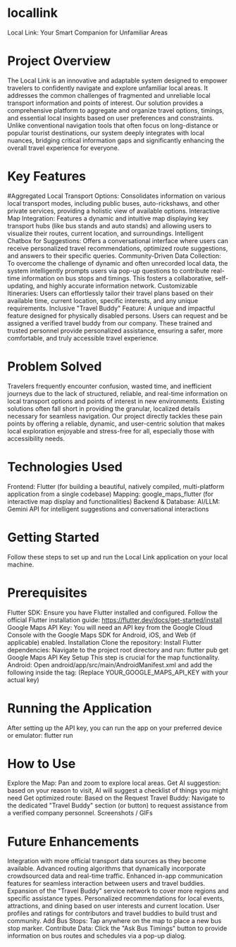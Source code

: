# locallink
Local Link: Your Smart Companion for Unfamiliar Areas
# Project Overview
The Local Link is an innovative and adaptable system designed to empower travelers to confidently navigate and explore unfamiliar local areas. It addresses the common challenges of fragmented and unreliable local transport information and points of interest. Our solution provides a comprehensive platform to aggregate and organize travel options, timings, and essential local insights based on user preferences and constraints.
Unlike conventional navigation tools that often focus on long-distance or popular tourist destinations, our system deeply integrates with local nuances, bridging critical information gaps and significantly enhancing the overall travel experience for everyone.
# Key Features
#Aggregated Local Transport Options: Consolidates information on various local transport modes, including public buses, auto-rickshaws, and other private services, providing a holistic view of available options.
Interactive Map Integration: Features a dynamic and intuitive map displaying key transport hubs (like bus stands and auto stands) and allowing users to visualize their routes, current location, and surroundings.
Intelligent Chatbox for Suggestions: Offers a conversational interface where users can receive personalized travel recommendations, optimized route suggestions, and answers to their specific queries.
Community-Driven Data Collection: To overcome the challenge of dynamic and often unrecorded local data, the system intelligently prompts users via pop-up questions to contribute real-time information on bus stops and timings. This fosters a collaborative, self-updating, and highly accurate information network.
Customizable Itineraries: Users can effortlessly tailor their travel plans based on their available time, current location, specific interests, and any unique requirements.
Inclusive "Travel Buddy" Feature: A unique and impactful feature designed for physically disabled persons. Users can request and be assigned a verified travel buddy from our company. These trained and trusted personnel provide personalized assistance, ensuring a safer, more comfortable, and truly accessible travel experience.
# Problem Solved
Travelers frequently encounter confusion, wasted time, and inefficient journeys due to the lack of structured, reliable, and real-time information on local transport options and points of interest in new environments. Existing solutions often fall short in providing the granular, localized details necessary for seamless navigation. Our project directly tackles these pain points by offering a reliable, dynamic, and user-centric solution that makes local exploration enjoyable and stress-free for all, especially those with accessibility needs.
# Technologies Used
Frontend: Flutter (for building a beautiful, natively compiled, multi-platform application from a single codebase)
Mapping: google_maps_flutter (for interactive map display and functionalities)
Backend & Database:
AI/LLM: Gemini API for intelligent suggestions and conversational interactions
# Getting Started
Follow these steps to set up and run the Local Link application on your local machine.
# Prerequisites
Flutter SDK: Ensure you have Flutter installed and configured. Follow the official Flutter installation guide: https://flutter.dev/docs/get-started/install
Google Maps API Key: You will need an API key from the Google Cloud Console with the Google Maps SDK for Android, iOS, and Web (if applicable) enabled.
Installation
Clone the repository:
Install Flutter dependencies:
Navigate to the project root directory and run:
flutter pub get
Google Maps API Key Setup
This step is crucial for the map functionality.
Android:
Open android/app/src/main/AndroidManifest.xml and add the following inside the <application> tag:
<meta-data android:name="com.google.android.geo.API_KEY" android:value="YOUR_GOOGLE_MAPS_API_KEY"/>
(Replace YOUR_GOOGLE_MAPS_API_KEY with your actual key)
# Running the Application
After setting up the API key, you can run the app on your preferred device or emulator:
flutter run
# How to Use
Explore the Map: Pan and zoom to explore local areas.
Get AI suggestion: based on your reason to visit, AI will suggest a checklist of things you might need
Get optimized route: Based on the
Request Travel Buddy: Navigate to the dedicated "Travel Buddy" section (or button) to request assistance from a verified company personnel.
Screenshots / GIFs

# Future Enhancements
Integration with more official transport data sources as they become available.
Advanced routing algorithms that dynamically incorporate crowdsourced data and real-time traffic.
Enhanced in-app communication features for seamless interaction between users and travel buddies.
Expansion of the "Travel Buddy" service network to cover more regions and specific assistance types.
Personalized recommendations for local events, attractions, and dining based on user interests and current location.
User profiles and ratings for contributors and travel buddies to build trust and community.
Add Bus Stops: Tap anywhere on the map to place a new bus stop marker.
Contribute Data: Click the "Ask Bus Timings" button to provide information on bus routes and schedules via a pop-up dialog.

